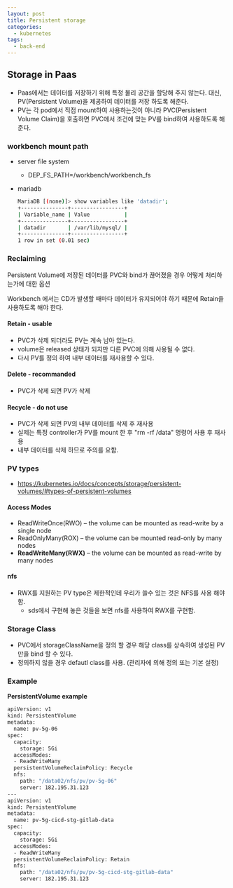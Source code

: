 ```yaml
---
layout: post
title: Persistent storage
categories:
  - kubernetes
tags:
  - back-end
---
```


## Storage in Paas 

- Paas에서는 데이터를 저장하기 위해 특정 물리 공간을 할당해 주지 않는다. 대신, PV(Persistent Volume)을 제공하여 데이터를 저장 하도록 해준다.
- PV는 각 pod에서 직접 mount하여 사용하는것이 아니라 PVC(Persistent Volume Claim)을 호출하면 PVC에서 조건에 맞는 PV를 bind하여 사용하도록 해준다.



### workbench mount path

- server file system

  - DEP_FS_PATH=/workbench/workbench_fs

- mariadb

  ```bash
  MariaDB [(none)]> show variables like 'datadir';
  +---------------+-----------------+
  | Variable_name | Value           |
  +---------------+-----------------+
  | datadir       | /var/lib/mysql/ |
  +---------------+-----------------+
  1 row in set (0.01 sec)
  ```

### Reclaiming

Persistent Volume에 저장된 데이터를 PVC와 bind가 끊어졌을 경우 어떻게 처리하는가에 대한 옵션

Workbench 에서는 CD가 발생할 때마다 데이터가 유지되어야 하기 때문에 Retain을 사용하도록 해야 한다.

#### Retain - usable

- PVC가 삭제 되더라도 PV는 계속 남아 있는다. 
- volume은 released 상태가 되지만 다른 PVC에 의해 사용될 수 없다.
- 다시 PV를 정의 하여 내부 데이터를 재사용할 수 있다. 

#### Delete - recommanded

- PVC가 삭제 되면 PV가 삭제

#### Recycle - do not use

- PVC가 삭제 되면 PV의 내부 데이터를 삭제 후 재사용
- 실제는 특정 controller가 PV를 mount 한 후 "rm -rf /data" 명령어 사용 후 재사용
- 내부 데이터를 삭제 하므로 주의를 요함.

### PV types

- https://kubernetes.io/docs/concepts/storage/persistent-volumes/#types-of-persistent-volumes

#### Access Modes

- ReadWriteOnce(RWO) – the volume can be mounted as read-write by a single node
- ReadOnlyMany(ROX) – the volume can be mounted read-only by many nodes
- **ReadWriteMany(RWX)** – the volume can be mounted as read-write by many nodes

#### nfs

- RWX를 지원하는 PV type은 제한적인데 우리가 쓸수 있는 것은 NFS를 사용 해야 함.
  - sds에서 구현해 놓은 것들을 보면 nfs를 사용하여 RWX를 구현함.



### Storage Class

- PVC에서 storageClassName을 정의 할 경우 해당 class를 상속하여 생성된 PV만을 bind 할 수 있다. 
- 정의하지 않을 경우 defautl class를 사용. (관리자에 의해 정의 또는 기본 설정)

### Example

**PersistentVolume example**

```bash
apiVersion: v1
kind: PersistentVolume
metadata:
  name: pv-5g-06
spec:
  capacity:
    storage: 5Gi
  accessModes:
  - ReadWriteMany
  persistentVolumeReclaimPolicy: Recycle
  nfs:
    path: "/data02/nfs/pv/pv-5g-06"
    server: 182.195.31.123
---
apiVersion: v1
kind: PersistentVolume
metadata:
  name: pv-5g-cicd-stg-gitlab-data
spec:
  capacity:
    storage: 5Gi
  accessModes:
  - ReadWriteMany
  persistentVolumeReclaimPolicy: Retain
  nfs:
    path: "/data02/nfs/pv/pv-5g-cicd-stg-gitlab-data"
    server: 182.195.31.123
```
